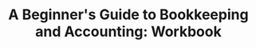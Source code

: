 ---
title: "A Beginner's Guide to Bookkeeping and Accounting: Workbook"
description: "This workbook is designed for students who are new to bookkeeping or accounting. It gives explanations and tasks to complete through the book. It is suitable for Level 1 and 2 students in particular."
AmazonID: "B09468DH84"
tags:
- revision workbooks
- AAT Level 1
- AAT Level 2
levels:
- AAT Level 1
- AAT Level 2
---
